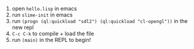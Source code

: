 1. open `hello.lisp` in emacs
2. run `slime-init` in emacs
3. run `(progn (ql:quickload "sdl2") (ql:quickload "cl-opengl"))` in the new repl
4. `C-c C-k` to compile + load the file
5. run `(main)` in the REPL to begin!
